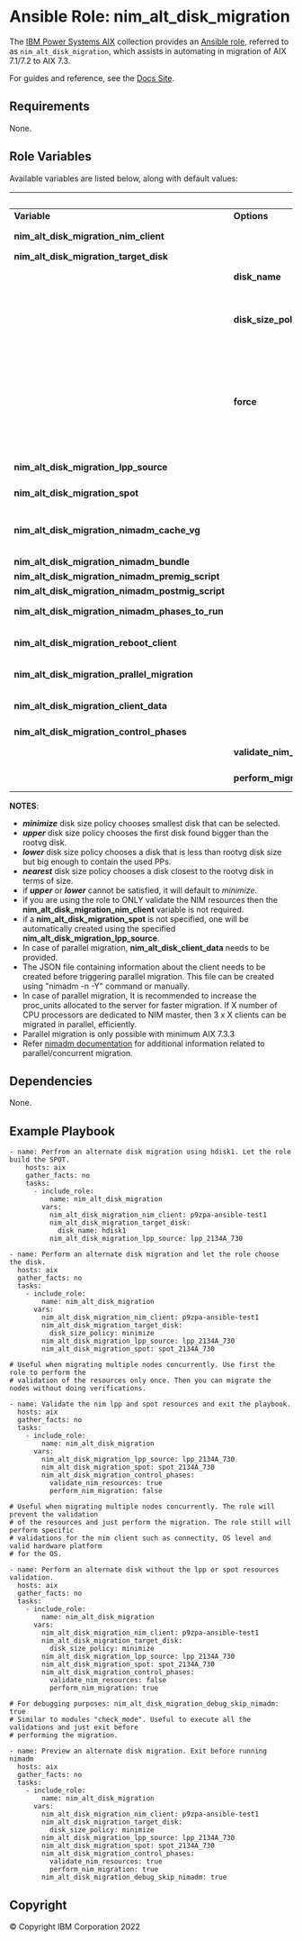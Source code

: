 # Ansible Role: nim_alt_disk_migration
The [IBM Power Systems AIX](../../README.md) collection provides an 
[Ansible role](https://docs.ansible.com/ansible/latest/user_guide/playbooks_reuse_roles.html), 
referred to as `nim_alt_disk_migration`, which assists in automating in 
migration of AIX 7.1/7.2 to AIX 7.3.

For guides and reference, see the [Docs Site](https://ibm.github.io/ansible-power-aix/roles.html).

## Requirements

None.

## Role Variables


Available variables are listed below, along with default values:

<table>
    <thead>
        <tr>
            <th colspan="6"> Role Variables </th>
        </tr>
    </thead>
    <tbody>
        <tr>
            <td><b> Variable </b></td>
            <td><b> Options </b></td>
            <td><b> Required </b></td>
            <td><b> Default </b></td>
            <td><b> Choices </b></td>
            <td><b> Comments </b></td>
        </tr>
        <tr>
            <td><b> nim_alt_disk_migration_nim_client </b></td>
            <td>  </td>
            <td> false </td>
            <td>  </td>
            <td>  </td>
            <td> 
                Specifies a NIM object name that is associated to the 
                NIM client machine to be migrated.
            </td>
        </tr>
        <tr>
            <td><b> nim_alt_disk_migration_target_disk </b></td>
            <td>  </td>
            <td> false </td>
            <td>  </td>
            <td>  </td>
            <td>  </td>
        </tr>
        <tr>
            <td>  </td>
            <td><b> disk_name </b></td>
            <td>  </td>
            <td>  </td>
            <td>  </td>
            <td> 
                Specifies the physical volume by name where 
                the alternate disk will be created.
            </td>
        </tr>
        <tr>
            <td>  </td>
            <td><b> disk_size_policy </b></td>
            <td>  </td>
            <td>  </td>
            <td>
                minimize,
                upper,
                lower,
                nearest
            </td>
            <td> 
                Specifies the disk size policy to automatically 
                determine a valid physical volume that fits the 
                policy where the alternate disk will be created. 
                If an alternate disk named '<i>altinst_rootvg</i>' or 
                '<i>old_rootvg</i>' exists, the role will fail unless
                force option is used.
            </td>
        </tr>
        <tr>
            <td>  </td>
            <td><b> force </b></td>
            <td>  </td>
            <td> false </td>
            <td>  </td>
            <td> 
                If physical volume specified by <b>nim_alt_disk_migration_target_disk.disk_name</b> 
                belongs to '<i>altinst_rootvg</i>', '<i>old_rootvg</i>', or a 
                varied on volume group then that physical volume will be 
                cleaned up. 
                If <b>nim_alt_disk_migration_target_disk.disk_size_policy</b> is specified and an 
                alternate disk named '<i>altinst_rootvg</i>' or '<i>old_rootvg</i>'
                already exists, then it will clean up the physical volume 
                it occupies.
            </td>
        </tr>
        <tr>
            <td><b> nim_alt_disk_migration_lpp_source  </b></td>
            <td>  </td>
            <td> false </td>
            <td>  </td>
            <td>  </td>
            <td> 
                Specifies a NIM object name associated to a 
                LPP resource for the desired level of migration.
            </td>
        </tr>
        <tr>
            <td><b> nim_alt_disk_migration_spot  </b></td>
            <td>  </td>
            <td> false </td>
            <td>  </td>
            <td>  </td>
            <td> 
                Specifies a NIM object name associated to a SPOT 
                resource.
            </td>
        </tr>
        <tr>
            <td><b> nim_alt_disk_migration_nimadm_cache_vg </b></td>
            <td>  </td>
            <td> false </td>
            <td>  </td>
            <td>  </td>
            <td> 
                Specifies the volume group(on the NIM master) on which file systems are created and streams are used to cache all of the data from the client to these file systems
            </td>
        </tr>
        <tr>
            <td><b> nim_alt_disk_migration_nimadm_bundle </b></td>
            <td>  </td>
            <td> false </td>
            <td>  </td>
            <td>  </td>
            <td> 
                Specifies the installp_bundle NIM resource.
            </td>
        </tr>
        <tr>
            <td><b> nim_alt_disk_migration_nimadm_premig_script </b></td>
            <td>  </td>
            <td> false </td>
            <td>  </td>
            <td>  </td>
            <td> 
                Specifies the pre-migration NIM script resource.
            </td>
        </tr>
        <tr>
            <td><b> nim_alt_disk_migration_nimadm_postmig_script </b></td>
            <td>  </td>
            <td> false </td>
            <td>  </td>
            <td>  </td>
            <td> 
                Specifies the post-migration NIM script resource.
            </td>
        </tr>
        <tr>
            <td><b> nim_alt_disk_migration_nimadm_phases_to_run </b></td>
            <td>  </td>
            <td> false </td>
            <td>  </td>
            <td>  </td>
            <td> 
                Specifies the phase to execute during the invocation of the nimadm command.
            </td>
        </tr>
        <tr>
            <td><b> nim_alt_disk_migration_reboot_client </b></td>
            <td>  </td>
            <td> false </td>
            <td> false </td>
            <td>  </td>
            <td> 
                Specifies if the NIM client LPAR will be 
                automatically rebooted after successfully 
                creating the alternate disk.
            </td>
        </tr>
        <tr>
            <td><b> nim_alt_disk_migration_prallel_migration </b></td>
            <td>  </td>
            <td> false </td>
            <td> false </td>
            <td>  </td>
            <td> 
                Specifies if multiple clients need to be migrated
                parallely.
            </td>
        </tr>
        <tr>
            <td><b> nim_alt_disk_migration_client_data </b></td>
            <td>  </td>
            <td> false </td>
            <td>  </td>
            <td>  </td>
            <td> 
                Specifies location of the file containing information
                about clients that need to be migrated in case of
                parallel migration.
            </td>
        </tr>
        <tr>
            <td><b> nim_alt_disk_migration_control_phases </b></td>
            <td>  </td>
            <td> false </td>
            <td>  </td>
            <td>  </td>
            <td>  </td>
        </tr>
        <tr>
            <td>  </td>
            <td><b> validate_nim_resources </b></td>
            <td>  </td>
            <td> true </td>
            <td>  </td>
            <td>
                If set to false, then it will skip 
                validation of NIM resources.
            </td>
        </tr>
        <tr>
            <td>  </td>
            <td><b> perform_migration </b></td>
            <td>  </td>
            <td> true </td>
            <td>  </td>
            <td>
                If set to false, then it will skip 
                the actual migration task
            </td>
        </tr>
    </tbody>
</table>

**NOTES**:
- ***minimize*** disk size policy chooses smallest disk that can be selected.
- ***upper*** disk size policy chooses the first disk found bigger than the rootvg disk.
- ***lower*** disk size policy chooses a disk that is less than rootvg disk size but big 
enough to contain the used PPs.
- ***nearest*** disk size policy chooses a disk closest to the rootvg disk in terms of size.
- if ***upper*** or ***lower*** cannot be satisfied, it will default to *minimize*.
- if you are using the role to ONLY validate the NIM resources then the **nim_alt_disk_migration_nim_client**
variable is not required.
- if a **nim_alt_disk_migration_spot** is not specified, one will be automatically created using the specified
**nim_alt_disk_migration_lpp_source**.
- In case of parallel migration, **nim_alt_disk_client_data** needs to be provided.
- The JSON file containing information about the client needs to be created before triggering parallel migration.
This file can be created using "nimadm -n -Y" command or manually.
- In case of parallel migration, It is recommended to increase the proc_units allocated to the server for faster migration.
If X number of CPU processors are dedicated to NIM master, then 3 x X clients can be migrated in parallel, efficiently.
- Parallel migration is only possible with minimum AIX 7.3.3
- Refer [nimadm documentation](https://www.ibm.com/docs/en/aix/7.3?topic=n-nimadm-command) for additional information
related to parallel/concurrent migration.

## Dependencies

None.

## Example Playbook

```
- name: Perfrom an alternate disk migration using hdisk1. Let the role build the SPOT.
    hosts: aix
    gather_facts: no
    tasks:
      - include_role:
          name: nim_alt_disk_migration
        vars:
          nim_alt_disk_migration_nim_client: p9zpa-ansible-test1
          nim_alt_disk_migration_target_disk:
            disk_name: hdisk1
          nim_alt_disk_migration_lpp_source: lpp_2134A_730
```

```
- name: Perform an alternate disk migration and let the role choose the disk.
  hosts: aix
  gather_facts: no
  tasks:
    - include_role:
        name: nim_alt_disk_migration
      vars:
        nim_alt_disk_migration_nim_client: p9zpa-ansible-test1
        nim_alt_disk_migration_target_disk:
          disk_size_policy: minimize
        nim_alt_disk_migration_lpp_source: lpp_2134A_730
        nim_alt_disk_migration_spot: spot_2134A_730
```

```
# Useful when migrating multiple nodes concurrently. Use first the role to perform the
# validation of the resources only once. Then you can migrate the nodes without doing verifications.

- name: Validate the nim lpp and spot resources and exit the playbook.
  hosts: aix
  gather_facts: no
  tasks:
    - include_role:
        name: nim_alt_disk_migration
      vars:
        nim_alt_disk_migration_lpp_source: lpp_2134A_730
        nim_alt_disk_migration_spot: spot_2134A_730
        nim_alt_disk_migration_control_phases:
          validate_nim_resources: true
          perform_nim_migration: false
```

```
# Useful when migrating multiple nodes concurrently. The role will prevent the validation
# of the resources and just perform the migration. The role still will perform specific 
# validations for the nim client such as connectity, OS level and valid hardware platform
# for the OS.

- name: Perform an alternate disk without the lpp or spot resources validation.
  hosts: aix
  gather_facts: no
  tasks:
    - include_role:
        name: nim_alt_disk_migration
      vars:
        nim_alt_disk_migration_nim_client: p9zpa-ansible-test1
        nim_alt_disk_migration_target_disk:
          disk_size_policy: minimize
        nim_alt_disk_migration_lpp_source: lpp_2134A_730
        nim_alt_disk_migration_spot: spot_2134A_730
        nim_alt_disk_migration_control_phases:
          validate_nim_resources: false
          perform_nim_migration: true
```

```
# For debugging purposes: nim_alt_disk_migration_debug_skip_nimadm: true
# Similar to modules "check_mode". Useful to execute all the validations and just exit before
# performing the migration. 

- name: Preview an alternate disk migration. Exit before running nimadm
  hosts: aix
  gather_facts: no
  tasks:
    - include_role:
        name: nim_alt_disk_migration
      vars:
        nim_alt_disk_migration_nim_client: p9zpa-ansible-test1
        nim_alt_disk_migration_target_disk:
          disk_size_policy: minimize
        nim_alt_disk_migration_lpp_source: lpp_2134A_730
        nim_alt_disk_migration_spot: spot_2134A_730
        nim_alt_disk_migration_control_phases:
          validate_nim_resources: true
          perform_nim_migration: true
        nim_alt_disk_migration_debug_skip_nimadm: true
```

## Copyright
© Copyright IBM Corporation 2022
